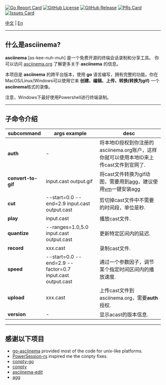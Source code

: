 [![Go Report Card](https://img.shields.io/badge/go%20report-A+-brightgreen.svg?style=for-the-badge)](https://github.com/gvcgo/asciinema)
[![GitHub License](https://github.com/gvcgo/asciinema?style=for-the-badge)](LICENSE)
[![GitHub Release](https://github.com/gvcgo/asciinema?display_name=tag&style=for-the-badge)](https://github.com/gvcgo/asciinema/releases)
[![PRs Card](https://img.shields.io/badge/PRs-vm-cyan.svg?style=for-the-badge)](https://github.com/gvcgo/asciinema/pulls)
[![Issues Card](https://img.shields.io/badge/Issues-vm-pink.svg?style=for-the-badge)](https://github.com/gvcgo/asciinema/issues)

[中文](https://github.com/gvcgo/asciinema/blob/main/docs/README_CN.md) | [En](https://github.com/gvcgo/asciinema)

------------
## 什么是asciinema?

**asciinema** [as-kee-nuh-muh] 是一个免费开源的终端会话录制和分享工具。
你可以访问 [asciinema.org](https://asciinema.org) 了解更多关于 **asciinema** 的信息。

本项目是 **asciinema** 的跨平台版本，使用 **go** 语言编写，拥有完整的功能。你在MacOS/Linux/Windows可以使用它来 **创建、编辑、上传、转换(转换为gif)** 一个 **asciinema**格式的录像。

注意，Windows下最好使用Powershell进行终端录制。

------------
## 子命令介绍
| subcommand | args example | desc |
|-------|-------|-------|
| **auth** | - | 将本地ID授权到你注册的asciinema.org账户，这样你就可以使用本地ID来上传cast文件到官网了. |
| **convert-to-gif** | input.cast output.gif | 将cast文件转换为gif动图，需要用到[agg](https://github.com/asciinema/agg)，建议使用[vm](https://github.com/gvcgo/asciinema)一键安装agg |
| **cut** | --start=0.0 --end=2.9 input.cast output.cast | 剪切掉cast文件中不需要的时间段，单位是秒. |
| **play** | input.cast | 播放cast文件. |
| **quantize** | --ranges=1.0,5.0 input.cast output.cast | 更新特定区间内的延迟. |
| **record** | xxx.cast | 录制cast文件. |
| **speed** | --start=0.0 --end=2.9 --factor=0.7 input.cast output.cast | 通过一个参数因子，调节某个指定时间区间内的播放速度. |
| **upload** | xxx.cast | 上传cast文件到asciinema.org，需要**auth**授权. |
| **version** | - | 显示acast的版本信息. |

------------

## 感谢以下项目

- [go-asciinema](https://github.com/securisec/asciinema) provided most of the code for unix-like platforms.
- [PowerSession-rs](https://github.com/Watfaq/PowerSession-rs) inspired me the conpty fixes.
- [conpty-go](https://github.com/qsocket/conpty-go)
- [conpty](https://github.com/UserExistsError/conpty)
- [asciinema-edit](https://github.com/cirocosta/asciinema-edit)
- [agg](https://github.com/asciinema/agg)
